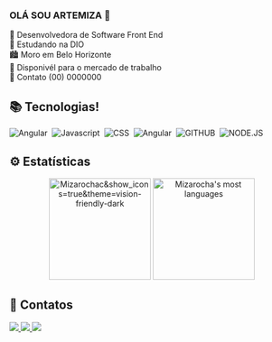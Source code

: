 ### OLÁ SOU ARTEMIZA 👋

👩 Desenvolvedora de Software Front End     
🚋 Estudando na DIO        
🏙 Moro em Belo Horizonte         
🔎 Disponivél  para o mercado de trabalho          
📱 Contato (00) 0000000           


## 📚 Tecnologias!

![Angular](https://img.shields.io/badge/HTML-05122A?style=flat&logo=HTML5)&nbsp;
![Javascript](https://img.shields.io/badge/-Javascript-05122A?style=flat&logo=Javascript)&nbsp;
![CSS](https://img.shields.io/badge/-CSS-05122A?style=flat&logo=CSS3&logoColor)&nbsp;
![Angular](https://img.shields.io/badge/-Angular-05122A?style=flat&logo=angular)&nbsp;
![GITHUB](https://img.shields.io/badge/-GITHUB-05122A?style=flat&logo=github)&nbsp;
![NODE.JS](https://img.shields.io/badge/-NODE.JS-05122A?style=flat&logo=node.js)&nbsp;



## ⚙ Estatísticas 

 
<div align="center">
<img height="180em" src="https://github-readme-stats.vercel.app/api?username=Mizarocha&show_icons=true&theme=vision-friendly-dark" alt="Mizarochac&show_icons=true&theme=vision-friendly-dark" alt="Mizarocha's stats"/>
 
 <img height="180em" src="https://github-readme-stats.vercel.app/api/top-langs/?username=Mizarocha&layout=compact&theme=vision-friendly-dark" alt="Mizarocha's most languages"/>
</p>
</div>

## 📱 Contatos

  <a href="https://www.linkedin.com/in/artemiza-rocha/a" target="_blank">
  <img src="https://img.shields.io/badge/-Linkedin-05122A?style=flat&logo=LINKEDIN"/>


 <img src="https://img.shields.io/badge/-Gmail-05122A?style=flat&logo=gmail"/>
<img src="https://img.shields.io/badge/-Instagram-05122A?style=flat&logo=instagram"/>
